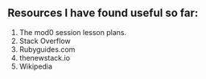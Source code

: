 ## Resources I have found useful so far:
1. The mod0 session lesson plans.
2. Stack Overflow
3. Rubyguides.com
4. thenewstack.io
5. Wikipedia
